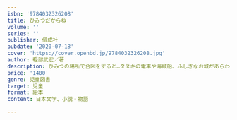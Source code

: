 ```yaml
---
isbn: '9784032326208'
title: ひみつだからね
volume: ''
series: ''
publisher: 偕成社
pubdate: '2020-07-18'
cover: 'https://cover.openbd.jp/9784032326208.jpg'
author: 軽部武宏／著
description: ひみつの場所で合図をすると…タヌキの電車や海賊船、ふしぎなお城があらわれた！　すべての子どもがもつ魔法の力を描く。
price: '1400'
genre: 児童図書
target: 児童
format: 絵本
content: 日本文学、小説・物語

---
```

